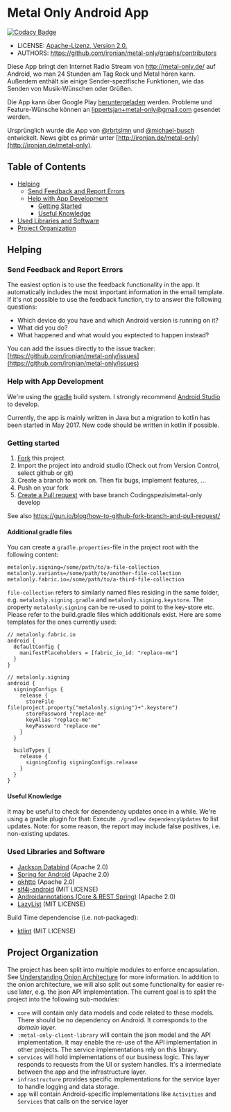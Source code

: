 # Metal Only Android App

[![Codacy Badge](https://api.codacy.com/project/badge/Grade/e64554aa306945dbbe50e64ad605c37e)](https://www.codacy.com/app/lippertsjan/metal-only?utm_source=github.com&amp;utm_medium=referral&amp;utm_content=ironjan/metal-only&amp;utm_campaign=Badge_Grade)

 * LICENSE: [Apache-Lizenz, Version 2.0.](https://github.com/ironjan/metal-only/blob/master/LICENSE.txt)
 * AUTHORS: https://github.com/ironjan/metal-only/graphs/contributors

Diese App bringt den Internet Radio Stream von http://metal-only.de/ auf
Android, wo man 24 Stunden am Tag Rock und Metal hören kann. Außerdem enthält 
sie einige Sender-spezifische Funktionen, wie das Senden von Musik-Wünschen 
oder Grüßen.

Die App kann über Google Play [heruntergeladen](https://play.google.com/store/apps/details?id=com.codingspezis.android.metalonly.player) werden. Probleme und 
Feature-Wünsche können an [lippertsjan+metal-only@gmail.com](mailto:lippertsjan+metal-only@gmail.com) 
gesendet werden.

Ursprünglich wurde die App von [@rbrtslmn](https://github.com/rbrtslmn) und 
[@michael-busch](https://github.com/michael-busch) entwickelt. News gibt es 
primär unter [http://ironjan.de/metal-only](http://ironjan.de/metal-only).


## Table of Contents

  * [Helping](#helping)
    * [Send Feedback and Report Errors](#send-feedback-and-report-errors)
    * [Help with App Development](#help-with-app-development)
      * [Getting Started](#getting-started)
      * [Useful Knowledge](#useful-knowledge)
  * [Used Libraries and Software](#used-libraries-and-software)
  * [Project Organization](#project-organization)

## Helping

### Send Feedback and Report Errors

The easiest option is to use the feedback functionality in the app. It 
automatically includes the most important information in the email template. 
If it's not possible to use the feedback function, try to answer the following 
questions:

 * Which device do you have and which Android version is running on it?
 * What did you do?
 * What happened and what would you exptected to happen instead?

You can add the issues directly to the issue tracker: 
[https://github.com/ironjan/metal-only/issues](https://github.com/ironjan/metal-only/issues)

### Help with App Development

We're using the [gradle](http://tools.android.com/tech-docs/new-build-system/user-guide)
build system. I strongly recommend [Android Studio](https://developer.android.com/sdk/index.html)
to develop. 

Currently, the app is mainly written in Java but a migration to kotlin has been 
started in May 2017. New code should be written in kotlin if possible.

### Getting started

 1. [Fork](https://help.github.com/articles/fork-a-repo/) this project.
 2. Import the project into android studio (Check out from Version Control, 
    select github or git)
 3. Create a branch to work on. Then fix bugs, implement features, ...
 4. Push on your fork
 5. [Create a Pull request](https://help.github.com/articles/creating-a-pull-request/) 
    with base branch Codingspezis/metal-only develop
 
See also https://gun.io/blog/how-to-github-fork-branch-and-pull-request/

#### Additional gradle files

You can create a `gradle.properties`-file in the project root with the following content:

```
metalonly.signing=/some/path/to/a-file-collection
metalonly.variants=/some/path/to/another-file-collection
metalonly.fabric.io=/some/path/to/a-third-file-collection
```

`file-collection` refers to similarly named files residing in the same folder, e.g. `metalonly.signing.gradle`
and `metalonly.signing.keystore`. The property `metalonly.signing` can be re-used to point to the 
key-store etc. Please refer to the build.gradle files which additionals exist. Here are some 
templates for the ones currently used:
 
```
// metalonly.fabric.io
android {
  defaultConfig {
    manifestPlaceholders = [fabric_io_id: "replace-me"]
  }
}
```

```
// metalonly.signing
android {
  signingConfigs {
    release {
      storeFile file(project.property("metalonly.signing")+".keystore")
      storePassword "replace-me"
      keyAlias "replace-me"
      keyPassword "replace-me"
    }
  }

  buildTypes {
    release {
      signingConfig signingConfigs.release
    }
  }
}
```

#### Useful Knowledge

It may be useful to check for dependency updates once in a while. We're using a 
gradle plugin for that: Execute ```./gradlew dependencyUpdates``` to list 
updates. Note: for some reason, the report may include false positives, i.e. 
non-existing updates. 

### Used Libraries and Software

 * [Jackson Databind](http://wiki.fasterxml.com/JacksonHome) (Apache 2.0)
 * [Spring for Android](http://projects.spring.io/spring-android/) (Apache 2.0)
 * [okhttp](https://github.com/square/okhttp) (Apache 2.0)
 * [slf4j-android](https://github.com/twwwt/slf4j) (MIT LICENSE)
 * [Androidannotations (Core & REST Spring)](http://androidannotations.org/) (Apache 2.0)
 * [LazyList](https://www.github.com/thest1/LazyList/) (MIT LICENSE)
 
Build Time dependencise (i.e. not-packaged):

 * [ktlint](https://github.com/shyiko/ktlint) (MIT LICENSE)
 
## Project Organization

The project has been split into multiple modules to enforce encapsulation. See 
[Understanding Onion Architecture](http://blog.thedigitalgroup.com/chetanv/2015/07/06/understanding-onion-architecture/)
for more information. In addition to the onion architecture, we will also 
split out some functionality for easier re-use later, e.g. the json API 
implementation. The current goal is to split the project into the following 
sub-modules:

 * `core` will contain only data models and code related to these models. 
   There should be no dependency on Android. It corresponds to the *domain 
   layer*.
 * `:metal-only-client-library` will contain the json model and the API 
   implementation. It may enable the re-use of the API implementation in 
   other projects. The service implementations rely on this library.
 * `services` will hold implementations of our business logic. This layer 
   responds to requests from the UI or system handles. It's a intermediate 
   between the app and the infrastructure layer.
 * `infrastructure` provides specific implementations for the service layer 
   to handle logging and data storage.
 * `app` will contain Android-specific implementations like `Activities` and 
   `Services` that calls on the service layer
